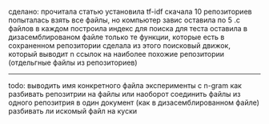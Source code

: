 сделано:
прочитала статью
установила tf-idf
скачала 10 репозиториев попыталась взять все файлы, но компьютер завис
оставила по 5 .c файлов в каждом
построила индекс для поиска 
для теста оставила в дизасемблированом файле только те функции, которые есть в сохраненном репозитории
сделала из этого поисковый движок, который выводит n ссылок на наиболее похожие репозитории (отдельгные файлы из репозиториев)

---------------------------

todo:
выводить имя конкретного файла
эксперименты с n-gram
как разбивать репозитрии на файлы или наоборот соединить файлы из одного репозитрия в один документ (как в дизасемблированном файле)
разбивать ли искомый файл на куски

